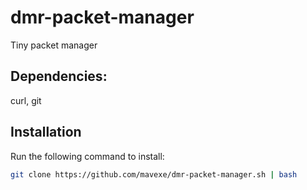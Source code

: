 # dmr-packet-manager
Tiny packet manager 

## Dependencies:
curl, git

## Installation

Run the following command to install:

```bash
git clone https://github.com/mavexe/dmr-packet-manager.sh | bash
